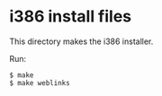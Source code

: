 # i386 install files

This directory makes the i386 installer.

Run:

```
$ make
$ make weblinks
```
